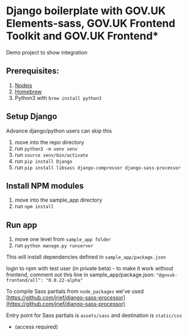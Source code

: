 # Django boilerplate with GOV.UK Elements-sass, GOV.UK Frontend Toolkit and GOV.UK Frontend*

Demo project to show integration

## Prerequisites:
1) [Nodejs](https://nodejs.org/en/)
2) [Homebrew](https://brew.sh/)
3) Python3 with `brew install python3`

## Setup Django
Advance django/python users can skip this

1) move into the repo directory
2) run `python3 -m venv venv`
3) run `source venv/bin/activate`
4) run `pip install Django`
5) run `pip install libsass django-compressor django-sass-processor`

## Install NPM modules
1) move into the sample_app directory
2) run `npm install`

## Run app

1) move one level from `sample_app folder`
2) run `python manage.py runserver`

This will install dependencies defined in `sample_app/package.json`

login to npm  with test user (in private beta) - to make it work without frontend, comment out this line in sample_app/package.json:
`"@govuk-frontend/all": "0.0.22-alpha"`

To compile Sass partials from `node_packages` we've used
[https://github.com/jrief/django-sass-processor](https://github.com/jrief/django-sass-processor)

Entry point for Sass partials is `assets/sass` and destination is `static/css`

* (access required)

